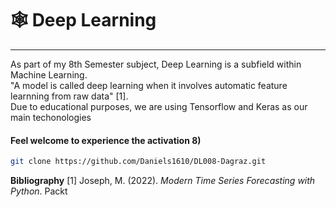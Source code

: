 # 🕸️ Deep Learning
---
As part of my 8th Semester subject, Deep Learning is a subfield within Machine Learning.  
"A model is called deep learning when it involves automatic feature learnning from raw data" [1].   
Due to educational purposes, we are using Tensorflow and Keras as our main techonologies

#### Feel welcome to experience the activation 8)
```bash
git clone https://github.com/Daniels1610/DL008-Dagraz.git
```

**Bibliography**
[1] Joseph, M. (2022). *Modern Time Series Forecasting with Python*. Packt

